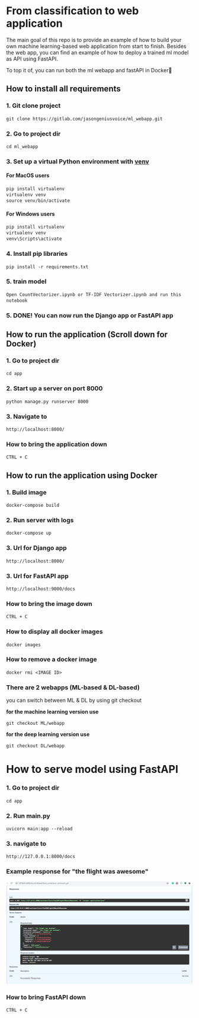 # From classification to web application

The main goal of this repo is to provide an example of how to build your own machine learning-based web application from start to finish. Besides the web app, you can find an example of how to deploy a trained ml model as API using FastAPI.

To top it of, you can run both the ml webapp and fastAPI in Docker🐋

## How to install all requirements 

### 1. Git clone project

```
git clone https://gitlab.com/jasongeniusvoice/ml_webapp.git
```

### 2. Go to project dir

```
cd ml_webapp
```

### 3. Set up a virtual Python environment with [venv](https://docs.python.org/3/library/venv.html)

#### For MacOS users

```
pip install virtualenv
virtualenv venv
source venv/bin/activate
```

#### For Windows users

```
pip install virtualenv
virtualenv venv
venv\Scripts\activate
```

### 4. Install pip libraries

```
pip install -r requirements.txt
```

### 5. train model

```
Open CountVectorizer.ipynb or TF-IDF Vectorizer.ipynb and run this notebook
```

### 5. DONE! You can now run the Django app or FastAPI app

## How to run the application (Scroll down for Docker)


### 1. Go to project dir

```
cd app
```

### 2. Start up a server on port 8000

```
python manage.py runserver 8000
```

### 3. Navigate to

```
http://localhost:8000/
```

### How to bring the application down

```
CTRL + C
```

## How to run the application using Docker


### 1. Build image

```
docker-compose build
```

### 2. Run server with logs

```
docker-compose up
```

### 3. Url for Django app

```
http://localhost:8000/
```

### 3. Url for FastAPI app

```
http://localhost:9000/docs
```

### How to bring the image down

```
CTRL + C
```

### How to display all docker images

```
docker images
```
### How to remove a docker image

```
docker rmi <IMAGE ID>
```

### There are 2 webapps (ML-based & DL-based)

you can switch between ML & DL by using git checkout

**for the machine learning version use**
```
git checkout ML/webapp
```

**for the deep learning version use**
```
git checkout DL/webapp
```

# How to serve model using FastAPI

### 1. Go to project dir

```
cd app
```

### 2. Run main.py

```
uvicorn main:app --reload
```

### 3. navigate to

```
http://127.0.0.1:8000/docs
```

### Example response for "the flight was awesome"

![](images/fastapi_response.PNG)

### How to bring FastAPI down

```
CTRL + C
```


